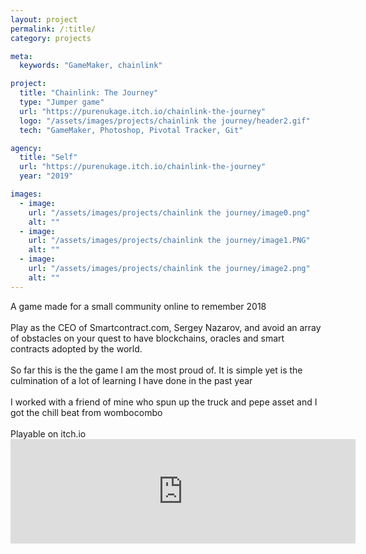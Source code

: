 ```yaml
---
layout: project
permalink: /:title/
category: projects

meta:
  keywords: "GameMaker, chainlink"

project:
  title: "Chainlink: The Journey"
  type: "Jumper game"
  url: "https://purenukage.itch.io/chainlink-the-journey"
  logo: "/assets/images/projects/chainlink the journey/header2.gif"
  tech: "GameMaker, Photoshop, Pivotal Tracker, Git"

agency:
  title: "Self"
  url: "https://purenukage.itch.io/chainlink-the-journey"
  year: "2019"

images:
  - image:
    url: "/assets/images/projects/chainlink the journey/image0.png"
    alt: ""
  - image:
    url: "/assets/images/projects/chainlink the journey/image1.PNG"
    alt: ""
  - image:
    url: "/assets/images/projects/chainlink the journey/image2.png"
    alt: ""
---
```

<p> A game made for a small community online to remember 2018 <br>
<br>
Play as the CEO of Smartcontract.com, Sergey Nazarov, and avoid an array of obstacles on your quest to have blockchains, oracles and smart contracts adopted by the world. <br>
<br>
So far this is the the game I am the most proud of. It is simple yet is the culmination of a lot of learning I have done in the past year <br>
<br>
I worked with a friend of mine who spun up the truck and pepe asset and I got the chill beat from wombocombo <br>
<br>
Playable on itch.io
<br>
<iframe frameborder="0" src="https://itch.io/embed/500244" width="552" height="167"></iframe>
<br>
</p>